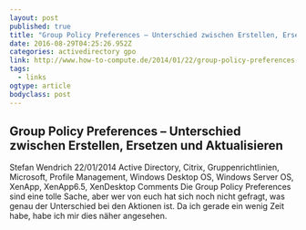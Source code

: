 ```yaml
---
layout: post 
published: true 
title: "Group Policy Preferences – Unterschied zwischen Erstellen, Ersetzen und Aktualisieren – How-To-Compute" 
date: 2016-08-29T04:25:26.952Z
categories: activedirectory gpo
link: http://www.how-to-compute.de/2014/01/22/group-policy-preferences-unterschied-zwischen-erstellen-ersetzen-und-aktualisieren/ 
tags:
  - links
ogtype: article 
bodyclass: post 
---
```


## Group Policy Preferences – Unterschied zwischen Erstellen, Ersetzen und Aktualisieren
Stefan Wendrich 22/01/2014 Active Directory, Citrix, Gruppenrichtlinien, Microsoft, Profile Management, Windows Desktop OS, Windows Server OS, XenApp, XenApp6.5, XenDesktop Comments
Die Group Policy Preferences sind eine tolle Sache, aber wer von euch hat sich noch nicht gefragt, was genau der Unterschied bei den Aktionen ist. Da ich gerade ein wenig Zeit habe, habe ich mir dies näher angesehen.